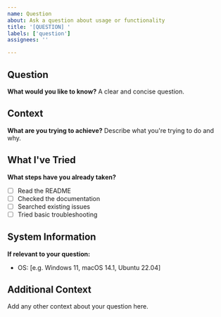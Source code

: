 ```yaml
---
name: Question
about: Ask a question about usage or functionality
title: '[QUESTION] '
labels: ['question']
assignees: ''

---
```


## Question
**What would you like to know?**
A clear and concise question.

## Context
**What are you trying to achieve?**
Describe what you're trying to do and why.

## What I've Tried
**What steps have you already taken?**
- [ ] Read the README
- [ ] Checked the documentation
- [ ] Searched existing issues
- [ ] Tried basic troubleshooting

## System Information
**If relevant to your question:**
- OS: [e.g. Windows 11, macOS 14.1, Ubuntu 22.04]

## Additional Context
Add any other context about your question here.

